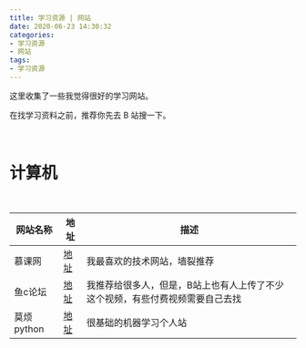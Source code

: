 ```yaml
---
title: 学习资源 | 网站
date: 2020-06-23 14:30:32
categories:
- 学习资源
- 网站
tags:
- 学习资源
---
```

这里收集了一些我觉得很好的学习网站。

<!-- more -->

在找学习资料之前，推荐你先去 B 站搜一下。

<br/>

# 计算机

<br/>

|网站名称|地址|描述|
|---|---|---|
|慕课网|[地址](https://www.imooc.com/)|我最喜欢的技术网站，墙裂推荐|
|鱼c论坛|[地址](https://fishc.com.cn/)|我推荐给很多人，但是，B站上也有人上传了不少这个视频，有些付费视频需要自己去找|
|莫烦python|[地址](https://morvanzhou.github.io/)|很基础的机器学习个人站|
